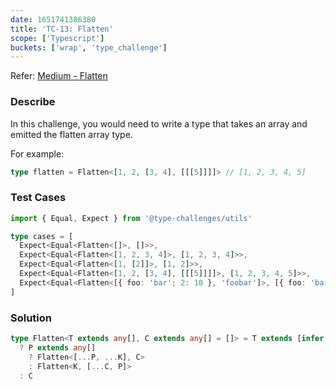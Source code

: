 ```yaml
---
date: 1651741386380
title: 'TC-13: Flatten'
scope: ['Typescript']
buckets: ['wrap', 'type_challenge']
---
```


Refer: [Medium - Flatten](https://github.com/type-challenges/type-challenges/blob/master/questions/459-medium-flatten/README.md)

### Describe

In this challenge, you would need to write a type that takes an array and emitted the flatten array type.

For example:

```typescript
type flatten = Flatten<[1, 2, [3, 4], [[[5]]]]> // [1, 2, 3, 4, 5]
```

### Test Cases

```typescript
import { Equal, Expect } from '@type-challenges/utils'

type cases = [
  Expect<Equal<Flatten<[]>, []>>,
  Expect<Equal<Flatten<[1, 2, 3, 4]>, [1, 2, 3, 4]>>,
  Expect<Equal<Flatten<[1, [2]]>, [1, 2]>>,
  Expect<Equal<Flatten<[1, 2, [3, 4], [[[5]]]]>, [1, 2, 3, 4, 5]>>,
  Expect<Equal<Flatten<[{ foo: 'bar'; 2: 10 }, 'foobar']>, [{ foo: 'bar'; 2: 10 }, 'foobar']>>
]
```

### Solution

```typescript
type Flatten<T extends any[], C extends any[] = []> = T extends [infer P, ...infer K]
  ? P extends any[]
    ? Flatten<[...P, ...K], C>
    : Flatten<K, [...C, P]>
  : C
```
